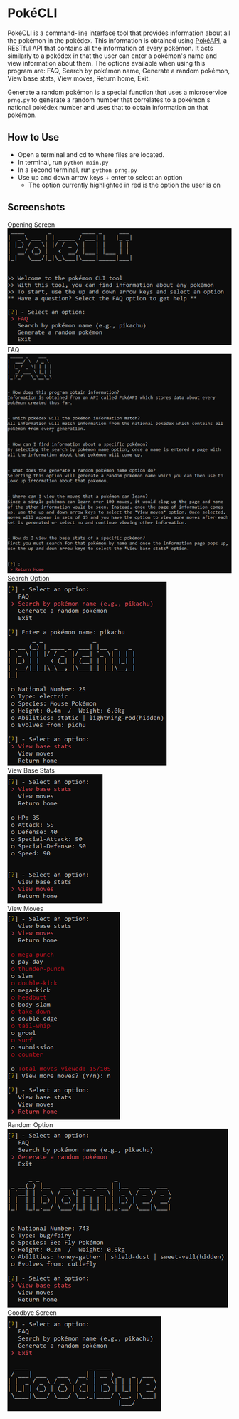 # PokéCLI

PokéCLI is a command-line interface tool that provides information about all the pokémon in the pokédex. This information is obtained using [PokéAPI](https://pokeapi.co/), a RESTful API that contains all the information of every pokémon. It acts similarly to a pokédex in that the user can enter a pokémon's name and view information about them. The options available when using this program are: FAQ, Search by pokémon name, Generate a random pokémon, View base stats, View moves, Return home, Exit.

Generate a random pokémon is a special function that uses a microservice `prng.py` to generate a random number that correlates to a pokémon's national pokédex number and uses that to obtain information on that pokémon.

## How to Use
- Open a terminal and cd to where files are located.
- In terminal, run `python main.py`
- In a second terminal, run `python prng.py`
- Use up and down arrow keys + enter to select an option
  - The option currently highlighted in red is the option the user is on

## Screenshots

<figcaption>Opening Screen</figcaption>
<img src="./screenshots/pokecli.png"/>

<figcaption>FAQ</figcaption>
<img src="./screenshots/faq.png"/>

<figcaption>Search Option</figcaption>
<img src="./screenshots/search.png"/>

<figcaption>View Base Stats</figcaption>
<img src="./screenshots/base.png"/>

<figcaption>View Moves</figcaption>
<img src="./screenshots/moves.png"/>

<figcaption>Random Option</figcaption>
<img src="./screenshots/random.png"/>

<figcaption>Goodbye Screen</figcaption>
<img src="./screenshots/goodbye.png"/>
